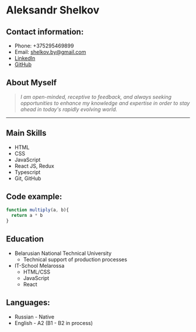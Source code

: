 # Aleksandr Shelkov

## Contact information:

- Phone: +375295469899
- Email: shelkov.by@gmail.com
- [LinkedIn](https://www.linkedin.com/in/aleksandr-shelkov)
- [GitHub](https://github.com/zoytik)

## About Myself

>    _I am open-minded, receptive to feedback, and always seeking opportunities to enhance my knowledge and expertise in order to stay ahead in today's rapidly evolving world._
---
## Main Skills

- HTML
- CSS 
- JavaScript
- React JS, Redux
- Typescript
- Git, GitHub

## Code example:

```javascript
function multiply(a, b){
  return a * b
}
```

## Education

+ Belarusian National Technical University
    - Technical support of production processes
+ IT-School Melarossa
    - HTML/CSS
    - JavaScript
    - React


## Languages:

- Russian - Native
- English - A2 (B1 - B2 in process)
